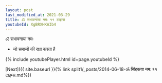 ```yaml
---
layout: post
last_modified_at: 2021-03-29
title: ॐ सभावनाया नमः ११ टाइम्स
youtubeId: XgBRXHKAIb4
---
```

 
 
 ॐ सभावनाया नमः  
 
 -  जो समाजों की रक्षा करता है 
 
  
 
  
 
 
 
 
 
 


{% include youtubePlayer.html id=page.youtubeId %}
 
[Next]({{ site.baseurl }}{% link  split1/_posts/2014-06-18-ॐ सिंहकया नमः ११ टाइम्स.md%})
 
